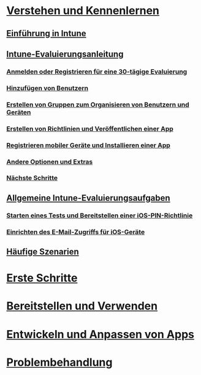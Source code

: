 # [Verstehen und Kennenlernen](introduction-to-microsoft-intune.md)
## [Einführung in Intune](introduction-to-microsoft-intune.md)
## [Intune-Evaluierungsanleitung](get-started-with-a-30-day-trial-of-microsoft-intune.md)
### [Anmelden oder Registrieren für eine 30-tägige Evaluierung](get-started-with-a-30-day-trial-of-microsoft-intune-step-1.md)
### [Hinzufügen von Benutzern](get-started-with-a-30-day-trial-of-microsoft-intune-step-2.md)
### [Erstellen von Gruppen zum Organisieren von Benutzern und Geräten](get-started-with-a-30-day-trial-of-microsoft-intune-step-3.md)
### [Erstellen von Richtlinien und Veröffentlichen einer App](get-started-with-a-30-day-trial-of-microsoft-intune-step-4.md)
### [Registrieren mobiler Geräte und Installieren einer App](get-started-with-a-30-day-trial-of-microsoft-intune-step-5.md)
### [Andere Optionen und Extras](get-started-with-a-30-day-trial-of-microsoft-intune-step-6.md)
### [Nächste Schritte](get-started-with-a-30-day-trial-of-microsoft-intune-step-7.md)
## [Allgemeine Intune-Evaluierungsaufgaben](common-microsoft-intune-evaluation-tasks.md)
### [Starten eines Tests und Bereitstellen einer iOS-PIN-Richtlinie](start-a-microsoft-intune-trial-and-deploy-ios-pin-policy.md)
### [Einrichten des E-Mail-Zugriffs für iOS-Geräte](set-up-email-access-for-ios-devices-using-microsoft-intune.md)
## [Häufige Szenarien](common-ways-to-use-intune.md)

<!--- ## [Intune FAQ](frequently-asked-questions-for-microsoft-intune.md)--->

# [Erste Schritte](/intune/get-started/what-to-know-before-you-start-microsoft-intune)
<!-- # [Plan and Design](/intune/plan-design/ways-to-do-enterprise-mobility) -->
# [Bereitstellen und Verwenden](/intune/deploy-use/overview-of-device-and-app-lifecycles-in-microsoft-intune)
# [Entwickeln und Anpassen von Apps](/intune/develop/intune-app-sdk)
# [Problembehandlung](/intune/troubleshoot/general-troubleshooting-tips-for-microsoft-intune)


<!--HONumber=Jul16_HO1-->


